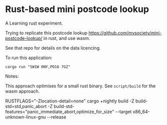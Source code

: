 # Rust-based mini postcode lookup

A Learning rust experiment.

Trying to replicate this postcode lookup https://github.com/mysociety/mini-postcode-lookup/ in rust, and use wasm.

See that repo for details on the data licencing. 

To run this application:

```
cargo run "SW1W 0NY,PO16 7GZ"
```

Notes:

This approach optimises for a small rust binary. See `script/build` for the wasm approach. 

RUSTFLAGS="-Zlocation-detail=none" cargo +nightly build -Z build-std=std,panic_abort   -Z build-std-features="panic_immediate_abort,optimize_for_size"   --target x86_64-unknown-linux-gnu --release
